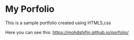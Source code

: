 # My Porfolio

This is a sample portfolio created using HTML5,css

Here you can see this:
https://mohdshifin.github.io/porfolio/

